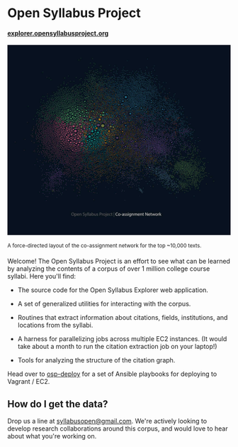 # Open Syllabus Project

#### [explorer.opensyllabusproject.org](http://explorer.opensyllabusproject.org)

<a href="http://explorer.opensyllabusproject.org/graph">![Assignment Graph](graph.jpg)</a>

<sup>A force-directed layout of the co-assignment network for the top ~10,000 texts.</sup>

Welcome! The Open Syllabus Project is an effort to see what can be learned by analyzing the contents of a corpus of over 1 million college course syllabi.  Here you'll find:

- The source code for the Open Syllabus Explorer web application.

- A set of generalized utilities for interacting with the corpus.

- Routines that extract information about citations, fields, institutions, and locations from the syllabi.

- A harness for parallelizing jobs across multiple EC2 instances. (It would take about a month to run the citation extraction job on your laptop!)

- Tools for analyzing the structure of the citation graph.

Head over to [osp-deploy](https://github.com/davidmcclure/osp-deploy) for a set of Ansible playbooks for deploying to Vagrant / EC2.

## How do I get the data?

Drop us a line at syllabusopen@gmail.com. We're actively looking to develop research collaborations around this corpus, and would love to hear about what you're working on.
